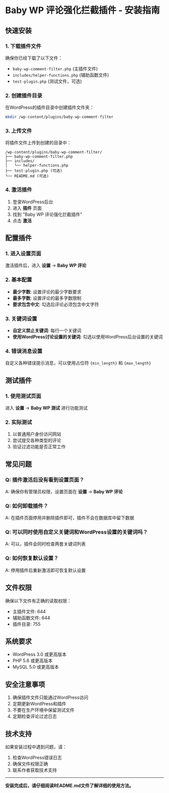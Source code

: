# Baby WP 评论强化拦截插件 - 安装指南

## 快速安装

### 1. 下载插件文件
确保你已经下载了以下文件：
- `baby-wp-comment-filter.php` (主插件文件)
- `includes/helper-functions.php` (辅助函数文件)
- `test-plugin.php` (测试文件，可选)

### 2. 创建插件目录
在WordPress的插件目录中创建插件文件夹：
```bash
mkdir /wp-content/plugins/baby-wp-comment-filter
```

### 3. 上传文件
将插件文件上传到创建的目录中：
```
/wp-content/plugins/baby-wp-comment-filter/
├── baby-wp-comment-filter.php
├── includes/
│   └── helper-functions.php
├── test-plugin.php (可选)
└── README.md (可选)
```

### 4. 激活插件
1. 登录WordPress后台
2. 进入 **插件** 页面
3. 找到 "Baby WP 评论强化拦截插件"
4. 点击 **激活**

## 配置插件

### 1. 进入设置页面
激活插件后，进入 **设置** → **Baby WP 评论**

### 2. 基本配置
- **最少字数**: 设置评论的最少字数要求
- **最多字数**: 设置评论的最多字数限制
- **要求包含中文**: 勾选后评论必须包含中文字符

### 3. 关键词设置
- **自定义禁止关键词**: 每行一个关键词
- **使用WordPress讨论设置的关键词**: 勾选以使用WordPress后台设置的关键词

### 4. 错误消息设置
自定义各种错误提示消息，可以使用占位符 `{min_length}` 和 `{max_length}`

## 测试插件

### 1. 使用测试页面
进入 **设置** → **Baby WP 测试** 进行功能测试

### 2. 实际测试
1. 以普通用户身份访问网站
2. 尝试提交各种类型的评论
3. 验证过滤功能是否正常工作

## 常见问题

### Q: 插件激活后没有看到设置页面？
A: 确保你有管理员权限，设置页面在 **设置** → **Baby WP 评论**

### Q: 如何卸载插件？
A: 在插件页面停用并删除插件即可，插件不会在数据库中留下数据

### Q: 可以同时使用自定义关键词和WordPress设置的关键词吗？
A: 可以，插件会同时检查两套关键词列表

### Q: 如何恢复默认设置？
A: 停用插件后重新激活即可恢复默认设置

## 文件权限

确保以下文件有正确的读取权限：
- 主插件文件: 644
- 辅助函数文件: 644
- 插件目录: 755

## 系统要求

- WordPress 3.0 或更高版本
- PHP 5.6 或更高版本
- MySQL 5.0 或更高版本

## 安全注意事项

1. 确保插件文件只能通过WordPress访问
2. 定期更新WordPress和插件
3. 不要在生产环境中保留测试文件
4. 定期检查评论过滤日志

## 技术支持

如果安装过程中遇到问题，请：
1. 检查WordPress错误日志
2. 确保文件权限正确
3. 联系作者获取技术支持

---

**安装完成后，请仔细阅读README.md文件了解详细的使用方法。**
